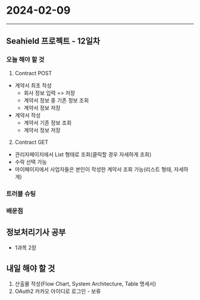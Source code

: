 # 2024-02-09

---

## Seahield 프로젝트 - 12일차

### 오늘 해야 할 것
1. Contract POST
- 계약서 최초 작성
   - 회사 정보 입력 => 저장
   - 계약서 정보 중 기존 정보 조회
   - 계약서 정보 저장
- 계약서 작성
   - 계약서 기존 정보 조회
   - 계약서 정보 저장
2. Contract GET
- 관리자페이지에서 List 형태로 조회(클릭할 경우 자세하게 조회)
- 수락 선택 가능
- 마이페이지에서 사업자들은 본인이 작성한 계약서 조회 가능(리스트 형태, 자세하게)

### 트러블 슈팅

### 배운점

## 정보처리기사 공부

- 1과목 2장

## 내일 해야 할 것

1. 산출물 작성(Flow Chart, System Architecture, Table 명세서)
2. OAuth2 카카오 아이디로 로그인 - 보류
